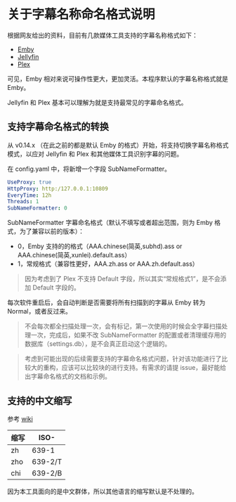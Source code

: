# 关于字幕名称命名格式说明

根据网友给出的资料，目前有几款媒体工具支持的字幕名称格式如下：

* [Emby](https://support.emby.media/support/solutions/articles/44001159160-subtitles%EF%BC%8C)
* [Jellyfin](https://jellyfin.org/docs/general/server/media/subtitles.html)
* [Plex](https://support.plex.tv/articles/200471133-adding-local-subtitles-to-your-media/)

可见，Emby 相对来说可操作性更大，更加灵活。本程序默认的字幕名称格式就是 Emby。

Jellyfin 和 Plex 基本可以理解为就是支持最常见的字幕命名格式。

## 支持字幕命名格式的转换

从 v0.14.x （在此之前的都是默认 Emby 的格式）开始，将支持切换字幕名称格式模式，以应对 Jellyfin 和 Plex 和其他媒体工具识别字幕的问题。

在 config.yaml 中，将新增一个字段 SubNameFormatter。

```yaml
UseProxy: true
HttpProxy: http:/127.0.0.1:10809
EveryTime: 12h
Threads: 1
SubNameFormatter: 0
```

SubNameFormatter 字幕命名格式（默认不填写或者超出范围，则为 Emby 格式，为了兼容以前的版本）：

* 0，Emby 支持的的格式（AAA.chinese(简英,subhd).ass or AAA.chinese(简英,xunlei).default.ass）
* 1，常规格式（兼容性更好，AAA.zh.ass or AAA.zh.default.ass）

> 因为考虑到了 Plex 不支持 Default 字段，所以其实“常规格式1”，是不会添加 Default 字段的。

每次软件重启后，会自动判断是否需要将所有扫描到的字幕从 Emby 转为 Normal，或者反过来。

> 不会每次都全扫描处理一次，会有标记，第一次使用的时候会全字幕扫描处理一次，完成后，如果不改 SubNameFormatter 的配置或者清理缓存用的数据库（settings.db），是不会真正启动这个逻辑的。

> 考虑到可能出现的后续需要支持的字幕命名格式问题，针对该功能进行了比较大的重构，应该可以比较块的进行支持。有需求的请提 issue，最好能给出字幕命名格式的文档和示例。

## 支持的中文缩写

参考 [wiki](https://en.wikipedia.org/wiki/List_of_ISO_639-1_codes)

| 缩写 | ISO-    |
| ---- | ------- |
| zh   | 639-1   |
| zho  | 639-2/T |
| chi  | 639-2/B |

因为本工具面向的是中文群体，所以其他语言的缩写默认是不处理的。
